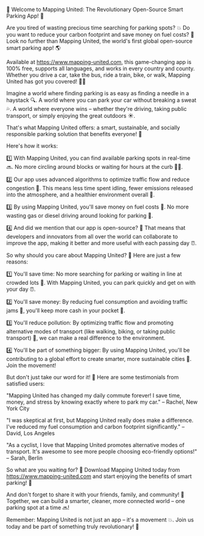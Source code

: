 🚀 Welcome to Mapping United: The Revolutionary Open-Source Smart Parking App! 🚀

Are you tired of wasting precious time searching for parking spots? 💥 Do you want to reduce your carbon footprint and save money on fuel costs? 🌟 Look no further than Mapping United, the world's first global open-source smart parking app! 🌎

Available at https://www.mapping-united.com, this game-changing app is 100% free, supports all languages, and works in every country and county. Whether you drive a car, take the bus, ride a train, bike, or walk, Mapping United has got you covered! 🚴‍♀️

Imagine a world where finding parking is as easy as finding a needle in a haystack 🔍. A world where you can park your car without breaking a sweat 💦. A world where everyone wins – whether they're driving, taking public transport, or simply enjoying the great outdoors ☀️.

That's what Mapping United offers: a smart, sustainable, and socially responsible parking solution that benefits everyone! 🌟

Here's how it works:

1️⃣ With Mapping United, you can find available parking spots in real-time 🔜. No more circling around blocks or waiting for hours at the curb 💁‍♀️.

2️⃣ Our app uses advanced algorithms to optimize traffic flow and reduce congestion 🚗. This means less time spent idling, fewer emissions released into the atmosphere, and a healthier environment overall 🌱.

3️⃣ By using Mapping United, you'll save money on fuel costs 💸. No more wasting gas or diesel driving around looking for parking 🔋.

4️⃣ And did we mention that our app is open-source? 🤝 That means that developers and innovators from all over the world can collaborate to improve the app, making it better and more useful with each passing day ⏰.

So why should you care about Mapping United? 🤔 Here are just a few reasons:

1️⃣ You'll save time: No more searching for parking or waiting in line at crowded lots 💪. With Mapping United, you can park quickly and get on with your day ⏰.

2️⃣ You'll save money: By reducing fuel consumption and avoiding traffic jams 🚗, you'll keep more cash in your pocket 💸.

3️⃣ You'll reduce pollution: By optimizing traffic flow and promoting alternative modes of transport (like walking, biking, or taking public transport) 🌳, we can make a real difference to the environment.

4️⃣ You'll be part of something bigger: By using Mapping United, you'll be contributing to a global effort to create smarter, more sustainable cities 🌆. Join the movement!

But don't just take our word for it! 🤔 Here are some testimonials from satisfied users:

"Mapping United has changed my daily commute forever! I save time, money, and stress by knowing exactly where to park my car." – Rachel, New York City

"I was skeptical at first, but Mapping United really does make a difference. I've reduced my fuel consumption and carbon footprint significantly." – David, Los Angeles

"As a cyclist, I love that Mapping United promotes alternative modes of transport. It's awesome to see more people choosing eco-friendly options!" – Sarah, Berlin

So what are you waiting for? 🤔 Download Mapping United today from https://www.mapping-united.com and start enjoying the benefits of smart parking! 🚀

And don't forget to share it with your friends, family, and community! 📱 Together, we can build a smarter, cleaner, more connected world – one parking spot at a time 🔜!

Remember: Mapping United is not just an app – it's a movement 💥. Join us today and be part of something truly revolutionary! 🌟